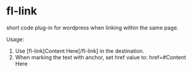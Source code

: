 # fl-link
short code plug-in for wordpress when linking within the same page.

Usage:
1) Use [fl-link]Content Here[/fl-link] in the destination.
2) When marking the text with anchor, set href value to: href=#Content Here

